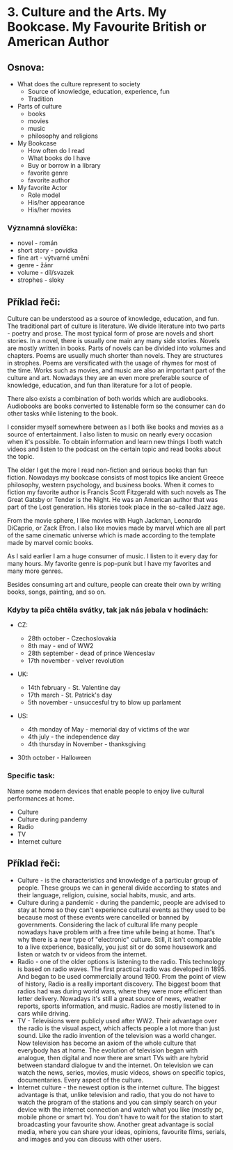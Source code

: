 # 3. Culture and the Arts. My Bookcase. My Favourite British or American Author

## Osnova:

* What does the culture represent to society
  * Source of knowledge, education, experience, fun
  * Tradition
* Parts of culture
  * books
  * movies
  * music
  * philosophy and religions 
* My Bookcase
  * How often do I read
  * What books do I have 
  * Buy or borrow in a library
  * favorite genre 
  * favorite author
* My favorite Actor
  * Role model
  * His/her appearance
  * His/her movies

### Významná slovíčka:

* novel - román 
* short story - povídka
* fine art - výtvarné umění 
* genre - žánr 
* volume - díl/svazek 
* strophes - sloky

## Příklad řeči:
Culture can be understood as a source of knowledge, education, and fun. The traditional part of culture is literature. We divide literature into two parts - poetry and prose. The most typical form of prose are novels and short stories. In a novel, there is usually one main any many side stories. Novels are mostly written in books. Parts of novels can be divided into volumes and chapters. 
Poems are usually much shorter than novels. They are structures in strophes. Poems are versificated with the usage of rhymes for most of the time. 
Works such as movies, and music are also an important part of the culture and art. Nowadays they are an even more preferable source of knowledge, education, and fun than literature for a lot of people. 

There also exists a combination of both worlds which are audiobooks. Audiobooks are books converted to listenable form so the consumer can do other tasks while listening to the book.

I consider myself somewhere between as I both like books and movies as a source of entertainment. I also listen to music on nearly every occasion when it's possible. To obtain information and learn new things I both watch videos and listen to the podcast on the certain topic and read books about the topic.

The older I get the more I read non-fiction and serious books than fun fiction. Nowadays my bookcase consists of most topics like ancient Greece philosophy, western psychology, and business books. 
When it comes to fiction my favorite author is Francis Scott Fitzgerald with such novels as The Great Gatsby or Tender is the Night. He was an American author that was part of the Lost generation. His stories took place in the so-called Jazz age. 
 
From the movie sphere, I like movies with Hugh Jackman, Leonardo DiCaprio, or Zack Efron. I also like movies made by marvel which are all part of the same cinematic universe which is made according to the template made by marvel comic books.

As I said earlier I am a huge consumer of music. I listen to it every day for many hours. My favorite genre is pop-punk but I have my favorites and many more genres. 

Besides consuming art and culture, people can create their own by writing books, songs, painting, and so on. 

### Kdyby ta píča chtěla svátky, tak jak nás jebala v hodinách:
* CZ:
  * 28th october - Czechoslovakia
  * 8th may - end of WW2
  * 28th september - dead of prince Wenceslav
  * 17th november - velver revolution
* UK:
  * 14th february - St. Valentine day
  * 17th march - St. Patrick's day
  * 5th november - unsuccesful try to blow up parlament
* US:
  * 4th monday of May - memorial day of victims of the war
  * 4th july - the independence day 
  * 4th thursday in November - thanksgiving

* 30th october - Halloween


### Specific task:
Name some modern devices that enable people to enjoy live cultural performances at home.

* Culture
* Culture during pandemy
* Radio
* TV
* Internet culture

## Příklad řeči:
* Culture - is the characteristics and knowledge of a particular group of people. These groups we can in general divide according to states and their language, religion, cuisine, social habits, music, and arts.
* Culture during a pandemic - during the pandemic, people are advised to stay at home so they can't experience cultural events as they used to be because most of these events were cancelled or banned by governments. Considering the lack of cultural life many people nowadays have problem with a free time while being at home. That's why there is a new type of "electronic" culture. Still, it isn't comparable to a live experience, basically, you just sit or do some housework and listen or watch tv or videos from the internet. 
* Radio - one of the older options is listening to the radio. This technology is based on radio waves. The first practical radio was developed in 1895. And began to be used commercially around 1900. From the point of view of history, Radio is a really important discovery. The biggest boom that radios had was during world wars, where they were more efficient than letter delivery. Nowadays it's still a great source of news, weather reports, sports information, and music. Radios are mostly listened to in cars while driving.
* TV - Televisions were publicly used after WW2. Their advantage over the radio is the visual aspect, which affects people a lot more than just sound. Like the radio invention of the television was a world changer. Now television has become an axiom of the whole culture that everybody has at home. The evolution of television began with analogue, then digital and now there are smart TVs with are hybrid between standard dialogue tv and the internet. On television we can watch the news, series, movies, music videos, shows on specific topics, documentaries. Every aspect of the culture.
* Internet culture - the newest option is the internet culture. The biggest advantage is that, unlike television and radio, that you do not have to watch the program of the stations and you can simply search on your device with the internet connection and watch what you like (mostly pc, mobile phone or smart tv). You don't have to wait for the station to start broadcasting your favourite show. Another great advantage is social media, where you can share your ideas, opinions, favourite films, serials, and images and you can discuss with other users.